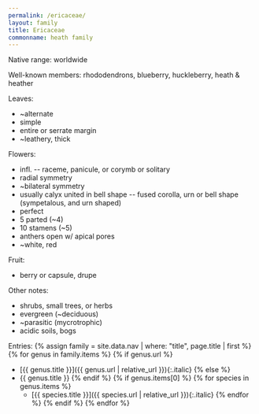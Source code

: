 ```yaml
---
permalink: /ericaceae/
layout: family
title: Ericaceae
commonname: heath family
---
```


Native range: worldwide

Well-known members: rhododendrons, blueberry, huckleberry, heath & heather

Leaves:
  - ~alternate
  - simple
  - entire or serrate margin
  - ~leathery, thick

Flowers:
  - infl. -- raceme, panicule, or corymb or solitary
  - radial symmetry
  - ~bilateral symmetry
  - usually calyx united in bell shape -- fused corolla, urn or bell shape (sympetalous, and urn shaped)
  - perfect
  - 5 parted (~4)
  - 10 stamens (~5)
  - anthers open w/ apical pores
  - ~white, red

Fruit:
  - berry or capsule, drupe

Other notes:
  - shrubs, small trees, or herbs
  - evergreen (~deciduous)
  - ~parasitic (mycrotrophic)
  - acidic soils, bogs

Entries:
{% assign family = site.data.nav | where: "title", page.title | first %}
{% for genus in family.items %}
  {% if genus.url %}
  - [{{ genus.title }}]({{ genus.url | relative_url }}){:.italic}
  {% else %}
  - {{ genus.title }}
  {% endif %}
  {% if genus.items[0] %}
  {% for species in genus.items %}
    - [{{ species.title }}]({{ species.url | relative_url }}){:.italic}
  {% endfor %}
  {% endif %}
{% endfor %}
